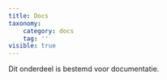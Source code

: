 ```yaml
---
title: Docs
taxonomy:
    category: docs
    tag: ''
visible: true
---
```


Dit onderdeel is bestemd voor documentatie.
